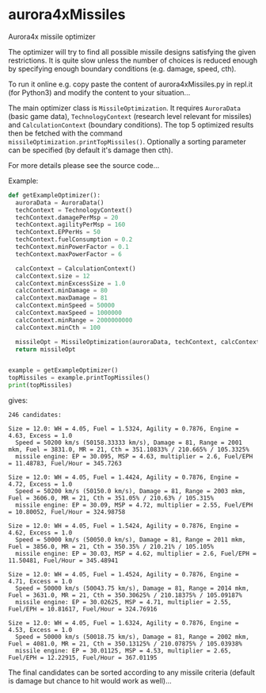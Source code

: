 # aurora4xMissiles
Aurora4x missile optimizer

The optimizer will try to find all possible missile designs satisfying the
given restrictions. It is quite slow unless the number of choices is reduced
enough by specifying enough boundary conditions (e.g. damage, speed, cth).

To run it online e.g. copy paste the content of aurora4xMissiles.py in
repl.it (for Python3) and modify the content to your situation...

The main optimizer class is `MissileOptimization`. It requires `AuroraData`
(basic game data), `TechnologyContext` (research level relevant for missiles)
and `CalculationContext` (boundary conditions). The top 5 optimized results 
then be fetched with the command `missileOptimization.printTopMissiles()`.
Optionally a sorting parameter can be specified (by default it's damage then cth).

For more details please see the source code...

Example:

```python
def getExampleOptimizer():
  auroraData = AuroraData()
  techContext = TechnologyContext()
  techContext.damagePerMsp = 20
  techContext.agilityPerMsp = 160
  techContext.EPPerHs = 50
  techContext.fuelConsumption = 0.2
  techContext.minPowerFactor = 0.1
  techContext.maxPowerFactor = 6

  calcContext = CalculationContext()
  calcContext.size = 12
  calcContext.minExcessSize = 1.0
  calcContext.minDamage = 80
  calcContext.maxDamage = 81
  calcContext.minSpeed = 50000
  calcContext.maxSpeed = 1000000
  calcContext.minRange = 2000000000
  calcContext.minCth = 100

  missileOpt = MissileOptimization(auroraData, techContext, calcContext)
  return missileOpt


example = getExampleOptimizer()
topMissiles = example.printTopMissiles()
print(topMissiles)
```

gives:

```
246 candidates:

Size = 12.0: WH = 4.05, Fuel = 1.5324, Agility = 0.7876, Engine = 4.63, Excess = 1.0
  Speed = 50200 km/s (50158.33333 km/s), Damage = 81, Range = 2001 mkm, Fuel = 3831.0, MR = 21, Cth = 351.10833% / 210.665% / 105.3325%
  missile engine: EP = 30.095, MSP = 4.63, multiplier = 2.6, Fuel/EPH = 11.48783, Fuel/Hour = 345.7263

Size = 12.0: WH = 4.05, Fuel = 1.4424, Agility = 0.7876, Engine = 4.72, Excess = 1.0
  Speed = 50200 km/s (50150.0 km/s), Damage = 81, Range = 2003 mkm, Fuel = 3606.0, MR = 21, Cth = 351.05% / 210.63% / 105.315%
  missile engine: EP = 30.09, MSP = 4.72, multiplier = 2.55, Fuel/EPH = 10.80052, Fuel/Hour = 324.98758

Size = 12.0: WH = 4.05, Fuel = 1.5424, Agility = 0.7876, Engine = 4.62, Excess = 1.0
  Speed = 50000 km/s (50050.0 km/s), Damage = 81, Range = 2011 mkm, Fuel = 3856.0, MR = 21, Cth = 350.35% / 210.21% / 105.105%
  missile engine: EP = 30.03, MSP = 4.62, multiplier = 2.6, Fuel/EPH = 11.50481, Fuel/Hour = 345.48941

Size = 12.0: WH = 4.05, Fuel = 1.4524, Agility = 0.7876, Engine = 4.71, Excess = 1.0
  Speed = 50000 km/s (50043.75 km/s), Damage = 81, Range = 2014 mkm, Fuel = 3631.0, MR = 21, Cth = 350.30625% / 210.18375% / 105.09187%
  missile engine: EP = 30.02625, MSP = 4.71, multiplier = 2.55, Fuel/EPH = 10.81617, Fuel/Hour = 324.76916

Size = 12.0: WH = 4.05, Fuel = 1.6324, Agility = 0.7876, Engine = 4.53, Excess = 1.0
  Speed = 50000 km/s (50018.75 km/s), Damage = 81, Range = 2002 mkm, Fuel = 4081.0, MR = 21, Cth = 350.13125% / 210.07875% / 105.03938%
  missile engine: EP = 30.01125, MSP = 4.53, multiplier = 2.65, Fuel/EPH = 12.22915, Fuel/Hour = 367.01195
```

The final candidates can be sorted according to any missile criteria
(default is damage but chance to hit would work as well)...
